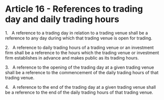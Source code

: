 # Article 16 - References to trading day and daily trading hours


1.   A reference to a trading day in relation to a trading venue shall be a reference to any day during which that trading venue is open for trading.

2.   A reference to daily trading hours of a trading venue or an investment firm shall be a reference to the hours which the trading venue or investment firm establishes in advance and makes public as its trading hours.

3.   A reference to the opening of the trading day at a given trading venue shall be a reference to the commencement of the daily trading hours of that trading venue.

4.   A reference to the end of the trading day at a given trading venue shall be a reference to the end of the daily trading hours of that trading venue.
